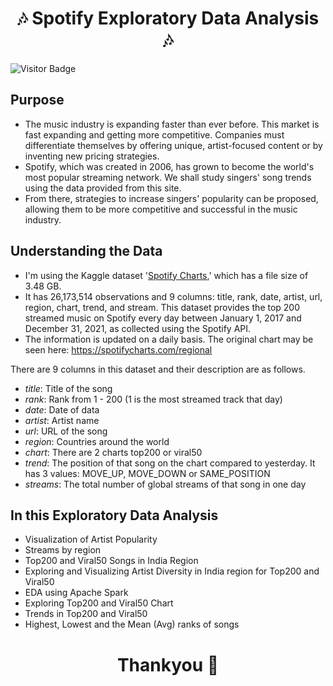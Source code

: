 <center><h1>🎶 Spotify Exploratory Data Analysis 🎶</h1></center>

![Visitor Badge](https://visitor-badge.laobi.icu/badge?page_id=cmulay.spotify-eda)

## Purpose

- The music industry is expanding faster than ever before. This market is fast expanding and getting more competitive. Companies must differentiate themselves by offering unique, artist-focused content or by inventing new pricing strategies. 
- Spotify, which was created in 2006, has grown to become the world's most popular streaming network. We shall study singers' song trends using the data provided from this site.
- From there, strategies to increase singers' popularity can be proposed, allowing them to be more competitive and successful in the music industry.

## Understanding the Data
- I'm using the Kaggle dataset '[Spotify Charts](https://www.kaggle.com/datasets/dhruvildave/spotify-charts),' which has a file size of 3.48 GB.
- It has 26,173,514 observations and 9 columns: title, rank, date, artist, url, region, chart, trend, and stream. This dataset provides the top 200 streamed music on Spotify every day between January 1, 2017 and December 31, 2021, as collected using the Spotify API. 
- The information is updated on a daily basis. The original chart may be seen here: https://spotifycharts.com/regional

There are 9 columns in this dataset and their description are as follows.
- <i>title</i>: Title of the song
- <i>rank</i>: Rank from 1 - 200 (1 is the most streamed track that day)
- <i>date</i>: Date of data
- <i>artist</i>: Artist name
- <i>url</i>: URL of the song
- <i>region</i>: Countries around the world
- <i>chart</i>: There are 2 charts top200 or viral50
- <i>trend</i>: The position of that song on the chart compared to yesterday. It has 3 values: MOVE_UP, MOVE_DOWN or SAME_POSITION
- <i>streams</i>: The total number of global streams of that song in one day

## In this Exploratory Data Analysis

- Visualization of Artist Popularity
- Streams by region
- Top200 and Viral50 Songs in India Region
- Exploring and Visualizing Artist Diversity in India region for Top200 and Viral50
- EDA using Apache Spark
- Exploring Top200 and Viral50 Chart
- Trends in Top200 and Viral50
- Highest, Lowest and the Mean (Avg) ranks of songs

<center><h1> Thankyou 💖 </h1></center>
